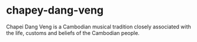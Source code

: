# chapey-dang-veng
Chapei Dang Veng is a Cambodian musical tradition closely associated with the life, customs and beliefs of the Cambodian people.
